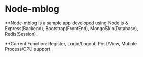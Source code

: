 Node-mblog
================
**Node-mblog is a sample app developed using Node.js & Express(Backend), Bootstrap(FrontEnd), MongoSkin(Database), Redis(Session).

**Current Function:  Register, Login/Logout, Post/View, Mutiple Process/CPU support